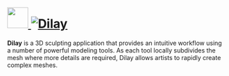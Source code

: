 # [<img src="https://cdn.jsdelivr.net/gh/AdmiringWorm/chocolatey-packages@0a149d943d89003ea133cf7546fa99e816ec19c1/automatic/dilay/icons/dilay.png" height="48" width="48" /> ![Dilay](https://img.shields.io/chocolatey/v/dilay.svg?label=Dilay&style=for-the-badge)](https://chocolatey.org/packages/dilay)

**Dilay** is a 3D sculpting application that provides an intuitive workflow using a number of powerful modeling tools. As each tool locally subdivides the mesh where more details are required, Dilay allows artists to rapidly create complex meshes.
